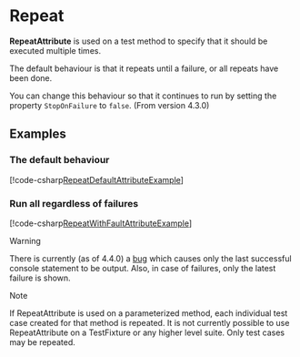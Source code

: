 # Repeat

**RepeatAttribute** is used on a test method to specify that it should be
executed multiple times.

The default behaviour is that it repeats until a failure, or all repeats have been done.

You can change this behaviour so that it continues to run by setting the property `StopOnFailure` to `false`.  (From version 4.3.0)

## Examples

### The default behaviour

[!code-csharp[RepeatDefaultAttributeExample](~/snippets/Snippets.NUnit/Attributes/RepeatAttributeExample.cs#RepeatDefaultAttributeExample)]

### Run all regardless of failures

[!code-csharp[RepeatWithFaultAttributeExample](~/snippets/Snippets.NUnit/Attributes/RepeatAttributeExample.cs#RepeatWithFaultAttributeExample)]

> [!WARNING]
> There is currently (as of 4.4.0) a [bug](https://github.com/nunit/nunit/issues/5031) which causes only the last successful console statement to be output.  Also, in case of failures, only the latest failure is shown.

> [!NOTE]
> If RepeatAttribute is used on a parameterized method,
> each individual test case created for that method is repeated.
> It is not currently possible to use RepeatAttribute on a TestFixture or any higher level suite. Only test cases may be repeated.
